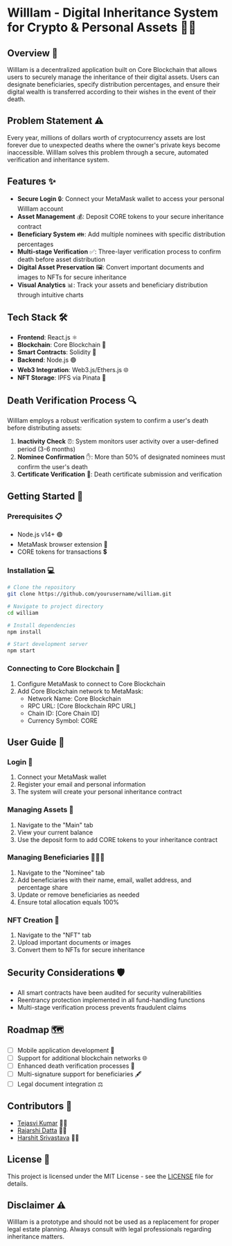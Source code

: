 # WillIam - Digital Inheritance System for Crypto & Personal Assets 🔐💼

## Overview 🌟
WillIam is a decentralized application built on Core Blockchain that allows users to securely manage the inheritance of their digital assets. Users can designate beneficiaries, specify distribution percentages, and ensure their digital wealth is transferred according to their wishes in the event of their death.

## Problem Statement ⚠️
Every year, millions of dollars worth of cryptocurrency assets are lost forever due to unexpected deaths where the owner's private keys become inaccessible. WillIam solves this problem through a secure, automated verification and inheritance system.

## Features ✨
- **Secure Login** 🔒: Connect your MetaMask wallet to access your personal WillIam account
- **Asset Management** 💰: Deposit CORE tokens to your secure inheritance contract
- **Beneficiary System** 👪: Add multiple nominees with specific distribution percentages
- **Multi-stage Verification** ✅: Three-layer verification process to confirm death before asset distribution
- **Digital Asset Preservation** 🖼️: Convert important documents and images to NFTs for secure inheritance
- **Visual Analytics** 📊: Track your assets and beneficiary distribution through intuitive charts

## Tech Stack 🛠️
- **Frontend**: React.js ⚛️
- **Blockchain**: Core Blockchain 🔗
- **Smart Contracts**: Solidity 📝
- **Backend**: Node.js 🟢
- **Web3 Integration**: Web3.js/Ethers.js 🌐
- **NFT Storage**: IPFS via Pinata 📂

## Death Verification Process 🔍
WillIam employs a robust verification system to confirm a user's death before distributing assets:

1. **Inactivity Check** ⏰: System monitors user activity over a user-defined period (3-6 months)
2. **Nominee Confirmation** ✋: More than 50% of designated nominees must confirm the user's death
3. **Certificate Verification** 📄: Death certificate submission and verification

## Getting Started 🚀

### Prerequisites 📋
- Node.js v14+ 🟢
- MetaMask browser extension 🦊
- CORE tokens for transactions 💲

### Installation 💻
```bash
# Clone the repository
git clone https://github.com/yourusername/william.git

# Navigate to project directory
cd william

# Install dependencies
npm install

# Start development server
npm start
```

### Connecting to Core Blockchain 🔌
1. Configure MetaMask to connect to Core Blockchain
2. Add Core Blockchain network to MetaMask:
   - Network Name: Core Blockchain
   - RPC URL: [Core Blockchain RPC URL]
   - Chain ID: [Core Chain ID]
   - Currency Symbol: CORE

## User Guide 📖

### Login 🔑
1. Connect your MetaMask wallet
2. Register your email and personal information
3. The system will create your personal inheritance contract

### Managing Assets 💼
1. Navigate to the "Main" tab
2. View your current balance
3. Use the deposit form to add CORE tokens to your inheritance contract

### Managing Beneficiaries 👨‍👩‍👧
1. Navigate to the "Nominee" tab
2. Add beneficiaries with their name, email, wallet address, and percentage share
3. Update or remove beneficiaries as needed
4. Ensure total allocation equals 100%

### NFT Creation 🎨
1. Navigate to the "NFT" tab
2. Upload important documents or images
3. Convert them to NFTs for secure inheritance

## Security Considerations 🛡️
- All smart contracts have been audited for security vulnerabilities
- Reentrancy protection implemented in all fund-handling functions
- Multi-stage verification process prevents fraudulent claims

## Roadmap 🗺️
- [ ] Mobile application development 📱
- [ ] Support for additional blockchain networks 🌐
- [ ] Enhanced death verification processes 🔐
- [ ] Multi-signature support for beneficiaries 🖋️
- [ ] Legal document integration ⚖️

## Contributors 👥
- [Tejasvi Kumar](https://github.com/sceptejas) 👨‍💻
- [Rajarshi Datta](https://github.com/rajarshidattapy) 👩‍💻
- [Harshit Srivastava](https://github.com/hr-shiit) 👨‍💻

## License 📄
This project is licensed under the MIT License - see the [LICENSE](LICENSE) file for details.

## Disclaimer ⚠️
WillIam is a prototype and should not be used as a replacement for proper legal estate planning. Always consult with legal professionals regarding inheritance matters.
